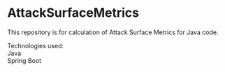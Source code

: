 # AttackSurfaceMetrics
This repository is for calculation of Attack Surface Metrics for Java code.

Technologies used: <br>
Java <br>
Spring Boot
